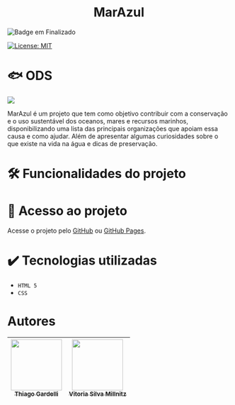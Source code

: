 <h1 align="center"> MarAzul </h1>

![Badge em Finalizado](http://img.shields.io/static/v1?label=STATUS&message=EM%20FINALIZADO&color=GREEN&style=for-the-badge)

[![License: MIT](https://img.shields.io/badge/License-MIT-yellow.svg)](https://opensource.org/licenses/MIT)

# 🐟 ODS

<img src="https://brasil.un.org/profiles/undg_country/themes/custom/undg/images/SDGs/pt-br/SDG-14.svg"/>

MarAzul é um projeto que tem como objetivo contribuir com a conservação e o uso sustentável dos oceanos, mares e recursos marinhos, disponibilizando uma lista das principais organizações que apoiam essa causa e como ajudar.
Além de apresentar algumas curiosidades sobre o que existe na vida na água e dicas de preservação.

# 🛠️ Funcionalidades do projeto

# 📁 Acesso ao projeto

Acesse o projeto pelo [GitHub](https://github.com/vitoriamillnitz/Marazul) ou [GitHub Pages](https://vitoriamillnitz.github.io/Marazul/).


# ✔️ Tecnologias utilizadas

- ``HTML 5``
- ``CSS``

# Autores

| [<img loading="lazy" src="lugardaimgdeperfilhttps" width=115><br><sub>Thiago Gardelli</sub>](https://github.com/Tgardelli) |  [<img loading="lazy" src="lugardaimgdeperfilhttps" width=115><br><sub>Vitoria Silva Millnitz</sub>](https://github.com/lugardolinkgithub) |
| :---: | :---: |
